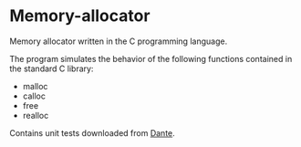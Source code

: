 # Memory-allocator
Memory allocator written in the C programming language. 

The program simulates the behavior of the following functions contained in the standard C library:
* malloc
* calloc
* free 
* realloc

Contains unit tests downloaded from [Dante](https://dante.iis.p.lodz.pl/#/auth/login).
